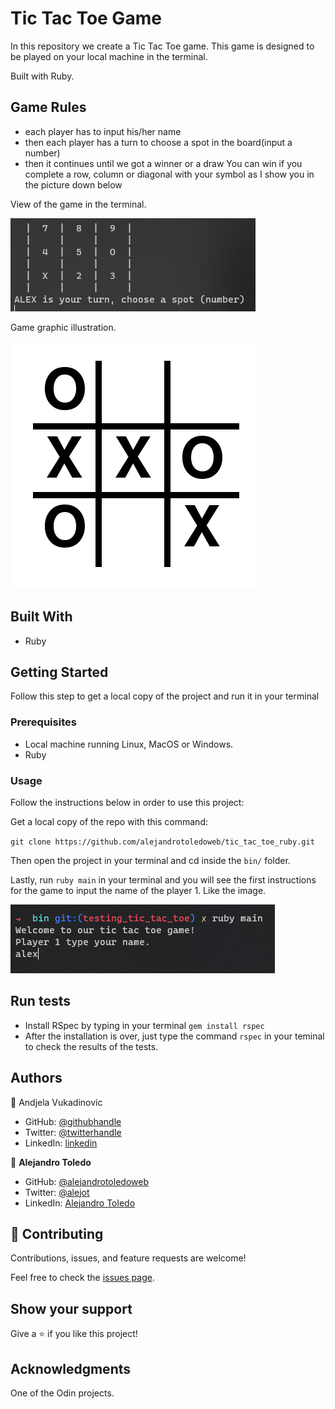 # Tic Tac Toe Game

In this repository we create a Tic Tac Toe game. This game is designed to be played on your local machine in the terminal.

Built with Ruby.

## Game Rules

- each player has to input his/her name
- then each player has a turn to choose a spot in the board(input a number)
- then it continues until we got a winner or a draw
 You can win if you complete a row, column or diagonal with your symbol as I show you in the picture down below

View of the game in the terminal.

![](./screenshot-app.png)

Game graphic illustration.

![](./tic-tac-toe-game.png)
## Built With

- Ruby

## Getting Started

Follow this step to get a local copy of the project and run it in your terminal

### Prerequisites

- Local machine running Linux, MacOS or Windows.
- Ruby


### Usage

Follow the instructions below in order to use this project:

Get a local copy of the repo with this command:

`git clone https://github.com/alejandrotoledoweb/tic_tac_toe_ruby.git`

Then open the project in your terminal and cd inside the `bin/` folder.

Lastly, run `ruby main` in your terminal and you will see the first instructions for the game to input the name of the player 1. Like the image.


![](./instructions.png)

## Run tests

- Install RSpec by typing in your terminal `gem install rspec`
- After the installation is over, just type the command `rspec` in your teminal to check the results of the tests.

## Authors

👤 Andjela Vukadinovic 

- GitHub: [@githubhandle](https://github.com/410AngelaVu)
- Twitter: [@twitterhandle](@vukadinov7)
- LinkedIn: [linkedin](https://www.linkedin.com/in/andjela-vukadinovic-67a21b1b2/)

👤  **Alejandro Toledo**
- GitHub: [@alejandrotoledoweb](https://github.com/alejandrotoledoweb)
- Twitter: [@alejot](https://twitter.com/alejot)
- LinkedIn: [Alejandro Toledo](https://www.linkedin.com/in/alejandro-toledo-3b444b109/)

## 🤝 Contributing

Contributions, issues, and feature requests are welcome!

Feel free to check the [issues page](https://github.com/alejandrotoledoweb/tic_tac_toe_ruby/issues).

## Show your support

Give a ⭐️ if you like this project!

## Acknowledgments

One of the Odin projects.